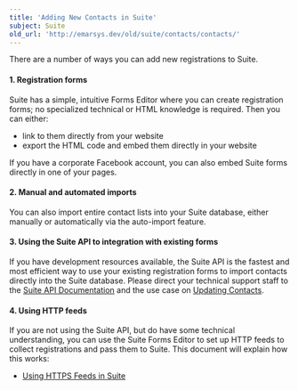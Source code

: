 ```yaml
---
title: 'Adding New Contacts in Suite'
subject: Suite
old_url: 'http://emarsys.dev/old/suite/contacts/contacts/'
---
```


There are a number of ways you can add new registrations to Suite.

#### 1. Registration forms

 Suite has a simple, intuitive Forms Editor where you can create registration forms; no specialized technical or HTML knowledge is required. Then you can either:

- link to them directly from your website
- export the HTML code and embed them directly in your website

 If you have a corporate Facebook account, you can also embed Suite forms directly in one of your pages.

#### 2. Manual and automated imports

 You can also import entire contact lists into your Suite database, either manually or automatically via the auto-import feature.

#### 3. Using the Suite API to integration with existing forms

 If you have development resources available, the Suite API is the fastest and most efficient way to use your existing registration forms to import contacts directly into the Suite database. Please direct your technical support staff to the [Suite API Documentation](http://dev.emarsys.com) and the use case on [Updating Contacts](/Gettingstarted/update-contacts.md "API Use Case 5: Keeping contacts up to date").

#### 4. Using HTTP feeds

 If you are not using the Suite API, but do have some technical understanding, you can use the Suite Forms Editor to set up HTTP feeds to collect registrations and pass them to Suite. This document will explain how this works:

- [Using HTTPS Feeds in Suite](/Suite/http-feeds.md "Using HTTPS Feeds in Suite")